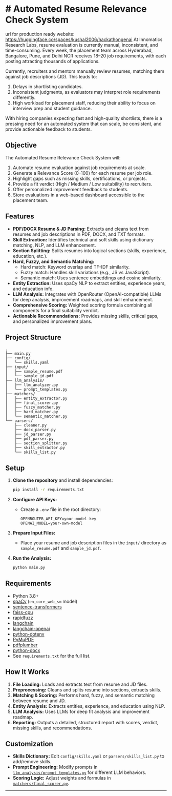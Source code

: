 # # Automated Resume Relevance Check System

url for production ready website: https://huggingface.co/spaces/kushal2006/hackathongenai
At Innomatics Research Labs, resume evaluation is currently manual, inconsistent, and time-consuming. Every week, the placement team across Hyderabad, Bangalore, Pune, and Delhi NCR receives 18–20 job requirements, with each posting attracting thousands of applications.  

Currently, recruiters and mentors manually review resumes, matching them against job descriptions (JD). This leads to:  
1. Delays in shortlisting candidates.  
2. Inconsistent judgments, as evaluators may interpret role requirements differently.  
3. High workload for placement staff, reducing their ability to focus on interview prep and student guidance.  

With hiring companies expecting fast and high-quality shortlists, there is a pressing need for an automated system that can scale, be consistent, and provide actionable feedback to students.  

## Objective

The Automated Resume Relevance Check System will:  
1. Automate resume evaluation against job requirements at scale.  
2. Generate a Relevance Score (0–100) for each resume per job role.  
3. Highlight gaps such as missing skills, certifications, or projects.  
4. Provide a fit verdict (High / Medium / Low suitability) to recruiters.  
5. Offer personalized improvement feedback to students.  
6. Store evaluations in a web-based dashboard accessible to the placement team.  

## Features

- **PDF/DOCX Resume & JD Parsing:** Extracts and cleans text from resumes and job descriptions in PDF, DOCX, and TXT formats.
- **Skill Extraction:** Identifies technical and soft skills using dictionary matching, NLP, and LLM enhancement.
- **Section Splitting:** Splits resumes into logical sections (skills, experience, education, etc.).
- **Hard, Fuzzy, and Semantic Matching:** 
  - Hard match: Keyword overlap and TF-IDF similarity.
  - Fuzzy match: Handles skill variations (e.g., JS vs JavaScript).
  - Semantic match: Uses sentence embeddings and cosine similarity.
- **Entity Extraction:** Uses spaCy NLP to extract entities, experience years, and education info.
- **LLM Analysis:** Integrates with OpenRouter (OpenAI-compatible) LLMs for deep analysis, improvement roadmaps, and skill enhancement.
- **Comprehensive Scoring:** Weighted scoring formula combining all components for a final suitability verdict.
- **Actionable Recommendations:** Provides missing skills, critical gaps, and personalized improvement plans.

## Project Structure

```
.
├── main.py
├── config/
│   └── skills.yaml
├── input/
│   ├── sample_resume.pdf
│   └── sample_jd.pdf
├── llm_analysis/
│   ├── llm_analyzer.py
│   └── prompt_templates.py
├── matchers/
│   ├── entity_extractor.py
│   ├── final_scorer.py
│   ├── fuzzy_matcher.py
│   ├── hard_matcher.py
│   └── semantic_matcher.py
└── parsers/
    ├── cleaner.py
    ├── docx_parser.py
    ├── jd_parser.py
    ├── pdf_parser.py
    ├── section_splitter.py
    ├── skill_extractor.py
    └── skills_list.py
```

## Setup

1. **Clone the repository** and install dependencies:
    ```sh
    pip install -r requirements.txt
    ```

2. **Configure API Keys:**
    - Create a `.env` file in the root directory:
      ```
      OPENROUTER_API_KEY=your-model-key
      OPENAI_MODEL=your-own-model 
      ```

3. **Prepare Input Files:**
    - Place your resume and job description files in the `input/` directory as `sample_resume.pdf` and `sample_jd.pdf`.

4. **Run the Analysis:**
    ```sh
    python main.py
    ```

## Requirements

- Python 3.8+
- [spaCy](https://spacy.io/) (`en_core_web_sm` model)
- [sentence-transformers](https://www.sbert.net/)
- [faiss-cpu](https://github.com/facebookresearch/faiss)
- [rapidfuzz](https://github.com/maxbachmann/RapidFuzz)
- [langchain](https://github.com/langchain-ai/langchain)
- [langchain-openai](https://github.com/langchain-ai/langchain)
- [python-dotenv](https://github.com/theskumar/python-dotenv)
- [PyMuPDF](https://github.com/pymupdf/PyMuPDF)
- [pdfplumber](https://github.com/jsvine/pdfplumber)
- [python-docx](https://github.com/python-openxml/python-docx)
- See `requirements.txt` for the full list.

## How It Works

1. **File Loading:** Loads and extracts text from resume and JD files.
2. **Preprocessing:** Cleans and splits resume into sections, extracts skills.
3. **Matching & Scoring:** Performs hard, fuzzy, and semantic matching between resume and JD.
4. **Entity Analysis:** Extracts entities, experience, and education using NLP.
5. **LLM Analysis:** Uses LLMs for deep fit analysis and improvement roadmap.
6. **Reporting:** Outputs a detailed, structured report with scores, verdict, missing skills, and recommendations.

## Customization

- **Skills Dictionary:** Edit `config/skills.yaml` or `parsers/skills_list.py` to add/remove skills.
- **Prompt Engineering:** Modify prompts in [`llm_analysis/prompt_templates.py`](llm_analysis/prompt_templates.py) for different LLM behaviors.
- **Scoring Logic:** Adjust weights and formulas in [`matchers/final_scorer.py`](matchers/final_scorer.py).

---
